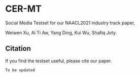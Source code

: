 # CER-MT

Social Media Testset for our NAACL2021 industry track paper,

Weiwen Xu, Ai Ti Aw, Yang Ding, Kui Wu, Shafiq Joty.

## Citation

If you find the testset useful, please cite our paper.
```
To be updated
```

